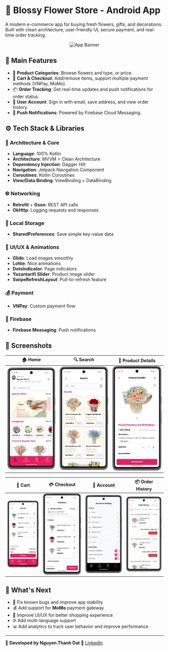 # 🌸 **Blossy Flower Store - Android App**

A modern e-commerce app for buying fresh flowers, gifts, and decorations. Built with clean architecture, user-friendly UI, secure payment, and real-time order tracking.

<p align="center">
  <img src="demo_banner.jpg" alt="App Banner" width="600"/>
</p>


## 🚀 **Main Features**

* 🌼 **Product Categories**: Browse flowers and type, or price.
* 🛒 **Cart & Checkout**: Add/remove items, support multiple payment methods (VNPay, MoMo).
* 📦 **Order Tracking**: Get real-time updates and push notifications for order status.
* 👤 **User Account**: Sign in with email, save address, and view order history.
* 🔔 **Push Notifications**: Powered by Firebase Cloud Messaging.


## ⚙️ **Tech Stack & Libraries**

### 🧱 **Architecture & Core**

* **Language**: 100% Kotlin
* **Architecture**: MVVM + Clean Architecture
* **Dependency Injection**: Dagger Hilt
* **Navigation**: Jetpack Navigation Component
* **Coroutines**: Kotlin Coroutines
* **View/Data Binding**: ViewBinding + DataBinding

### 🌐 **Networking**

* **Retrofit** + **Gson**: REST API calls
* **OkHttp**: Logging requests and responses

### 💾 **Local Storage**

* **SharedPreferences**: Save simple key-value data

### 🎨 **UI/UX & Animations**

* **Glide**: Load images smoothly
* **Lottie**: Nice animations
* **DotsIndicator**: Page indicators
* **Yazantarifi Slider**: Product image slider
* **SwipeRefreshLayout**: Pull-to-refresh feature

### 💰 **Payment**

* **VNPay**: Custom payment flow

### 🔔 **Firebase**

* **Firebase Messaging**: Push notifications


## 📸 **Screenshots**

| 🏠 Home | 🔍 Search | 📄 Product Details |
|--------|-----------|--------------------|
| <img src="screenshots/home.png" width="200"> | <img src="screenshots/search.png" width="200"> | <img src="screenshots/detail_product.png" width="200"> |

| 🛒 Cart | 💳 Checkout | 👤 Account | 📦 Order History |
|--------|-------------|-----------|------------------|
| <img src="screenshots/cart.png" width="200"> | <img src="screenshots/checkout.png" width="200"> | <img src="screenshots/account.png" width="200"> | <img src="screenshots/order_history.png" width="200"> |

## 🔮 **What's Next**

* 🔧 Fix known bugs and improve app stability
* 💰 Add support for **MoMo** payment gateway
* 📱 Improve UI/UX for better shopping experience
* 🌐 Add multi-language support
* 📊 Add analytics to track user behavior and improve performance

---


📱 **Developed by Nguyen Thanh Dat**
🔗 [LinkedIn](https://www.linkedin.com/in/dat-nguyen-thanh-9b6303301)
